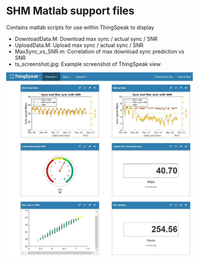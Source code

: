# SHM Matlab support files
Contains matlab scripts for use within ThingSpeak to display
* DownloadData.M: Download max sync  / actual sync  / SNR
* UploadData.M: Upload max sync / actual sync / SNR
* MaxSync_vs_SNR.m: Correlation of max download sync prediction vs SNR
* ts_screenshot.jpg: Example screenshot of ThingSpeak view

![alt text](https://github.com/3tdk/SHM/blob/main/ts_info/ts_screenshot.jpg "Example of Thingspeak visualisations")
